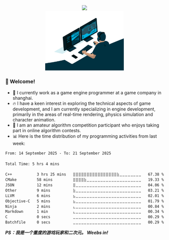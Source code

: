 <div align="center">
<img src=https://readme-typing-svg.herokuapp.com?font=Fira+Code&size=25&pause=1000&center=true&vCenter=true&width=435&lines=Hello+world!;%E8%B0%A2%E8%B0%A2%E4%BD%A0%E8%BF%99%E4%B9%88%E5%8F%AF%E7%88%B1%E8%BF%98%E6%9D%A5%E7%9C%8B%E6%88%91%EF%BC%81>
</div>

<div align="center">
<img src="asset/code.gif" width=250 title="Do what you like, and do it best!">
</div>

###  👋 Welcome!
  - :spaghetti: I currently work as a game engine programmer at a game company in shanghai.
  - :fire: I have a keen interest in exploring the technical aspects of game development, and I am currently specializing in engine development, primarily in the areas of real-time rendering, physics simulation and character animation.
  - :triumph: I am an amateur algorithm competition participant who enjoys taking part in online algorithm contests. 
  - 📊 Here is the time distribution of my programming activities from last week:
<!--START_SECTION:waka-->

```txt
From: 14 September 2025 - To: 21 September 2025

Total Time: 5 hrs 4 mins

C++           3 hrs 25 mins   ⣿⣿⣿⣿⣿⣿⣿⣿⣿⣿⣿⣿⣿⣿⣿⣿⣷⣀⣀⣀⣀⣀⣀⣀⣀   67.38 %
CMake         58 mins         ⣿⣿⣿⣿⣷⣀⣀⣀⣀⣀⣀⣀⣀⣀⣀⣀⣀⣀⣀⣀⣀⣀⣀⣀⣀   19.33 %
JSON          12 mins         ⣿⣀⣀⣀⣀⣀⣀⣀⣀⣀⣀⣀⣀⣀⣀⣀⣀⣀⣀⣀⣀⣀⣀⣀⣀   04.06 %
Other         9 mins          ⣷⣀⣀⣀⣀⣀⣀⣀⣀⣀⣀⣀⣀⣀⣀⣀⣀⣀⣀⣀⣀⣀⣀⣀⣀   03.21 %
LLVM          6 mins          ⣦⣀⣀⣀⣀⣀⣀⣀⣀⣀⣀⣀⣀⣀⣀⣀⣀⣀⣀⣀⣀⣀⣀⣀⣀   02.01 %
Objective-C   5 mins          ⣦⣀⣀⣀⣀⣀⣀⣀⣀⣀⣀⣀⣀⣀⣀⣀⣀⣀⣀⣀⣀⣀⣀⣀⣀   01.79 %
Ninja         2 mins          ⣄⣀⣀⣀⣀⣀⣀⣀⣀⣀⣀⣀⣀⣀⣀⣀⣀⣀⣀⣀⣀⣀⣀⣀⣀   00.84 %
Markdown      1 min           ⣄⣀⣀⣀⣀⣀⣀⣀⣀⣀⣀⣀⣀⣀⣀⣀⣀⣀⣀⣀⣀⣀⣀⣀⣀   00.34 %
C             0 secs          ⣀⣀⣀⣀⣀⣀⣀⣀⣀⣀⣀⣀⣀⣀⣀⣀⣀⣀⣀⣀⣀⣀⣀⣀⣀   00.29 %
Batchfile     0 secs          ⣀⣀⣀⣀⣀⣀⣀⣀⣀⣀⣀⣀⣀⣀⣀⣀⣀⣀⣀⣀⣀⣀⣀⣀⣀   00.29 %
```

<!--END_SECTION:waka-->

***PS：我是一个重度的游戏玩家和二次元。 Weebs in!***
